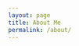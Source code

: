 ```yaml
---
layout: page
title: About Me
permalink: /about/
---
```



<style>
    /* Style looks pretty compact, trace grid-container and grid-item in the code */
    .grid-container {
        display: grid;
        grid-template-columns: repeat(auto-fill, minmax(150px, 1fr)); /* Dynamic columns */
        gap: 10px;
    }
    .grid-item {
        text-align: center;
    }
    .grid-item img {
        width: 100%;
        height: 150px; /* Fixed height for uniformity */
        object-fit: contain; /* Ensure the image fits within the fixed height */
    }
    .grid-item p {
        margin: 5px 0; /* Add some margin for spacing */
    }
</style>

<!-- This grid_container class is for the CSS styling, the id is for JavaScript connection -->
<div class="bio-container" id="bio_container">
    <!-- bio content will be added here by JavaScript -->
</div>

<div class="grid-container" id="grid_container">
    <!-- content will be added here by JavaScript -->
</div>



<script>
    // 1. Make a connection to the HTML container defined in the HTML div
    var container = document.getElementById("grid_container"); // This container connects to the HTML div
    var bioContainer = document.getElementById("bio_container"); // This container connects to the bio div

    // 2. Define a JavaScript object for our data rows for the Living in the World grid
    var living_in_the_world = [
        {"flag": "https://raw.githubusercontent.com/isocpp/logos/master/cpp_logo.png", "greeting": "Programming Language", "description": "C++ - 4 years"},
        {"flag": "https://www.competitionsciences.org/wp-content/uploads/2017/04/CYBERPATRIOT_Defense-Competition_Blue.png", "greeting": "Cybersecurity Competition", "description": "CyberPatriot - 2 years"},
        {"flag": "https://cdn.worldvectorlogo.com/logos/kali-1.svg", "greeting": "Linux Distro", "description": "Kali Linux - 3 years"},
        {"flag": "https://upload.wikimedia.org/wikipedia/commons/f/fe/Seal_of_the_United_States_Intelligence_Community.svg", "greeting": "Open Source Intelligence", "description": "OSINT Enthusiast - 4 years"},
        {"flag": "https://www.freewear.org/images/articles/detail/FW0688_Dise%C3%B1o.png", "greeting": "Read The Friendly Manual!", "description": "RTFM! - 4 years"}
    ];

    // 3. Define a JavaScript object for the bio section
    var bio_data = {
        "bio": "Hello! I'm Lucas, a freshman attending DNHS. You'll typically find me in cybersecurity (CyberPatriot) or CTF competitions, but in my free time I enjoy building personal projects with C++ and reverse engineering programs. I'm passionate about open source software and intelligence, and in that spirit, do all of my development through Linux.",
    };

    // List of projects
    var projects = [
        { name: 'CSSE Student Repo', url: 'https://github.com/Parallaxes/lucas_2025', description: 'The repo containing my code for the Computer Science & Software Engineering course 2024 - 2025.' },
        { name: 'XALLARAP', url: 'https://github.com/Parallaxes/XALLARAP', description: 'A hardening script for Linux distros, created for the CyberPatriot competition.' },
    ];

    // 4. Function to create grid items
    function createGridItem(location) {
        // Create a div for the grid item
        var gridItem = document.createElement("div");
        gridItem.className = "grid-item";

        // Add "img" HTML tag for the flag
        var img = document.createElement("img");
        img.src = location.flag; // extract the flag URL

        // Add "p" HTML tag for the description
        var description = document.createElement("p");
        description.textContent = location.description; // extract the description

        // Add "p" HTML tag for the greeting
        var greeting = document.createElement("p");
        greeting.textContent = location.greeting;  // extract the greeting

        // Append img and p HTML tags to the grid item DIV
        gridItem.appendChild(img);
        gridItem.appendChild(description);
        gridItem.appendChild(greeting);

        return gridItem;
    }

    function createProjectItem(project) {
        var projectItem = document.createElement('div');
        projectItem.style.width = "80%";
        projectItem.style.border = "1px solid #ccc";
        projectItem.style.margin = "10px auto";
        projectItem.style.padding = "10px";
        projectItem.style.position = "relative";
        projectItem.innerHTML = `<h2>${project.title}</h2><p>${project.description}</p>`;
        return projectItem;
    }

    // Assuming bio_data, living_in_the_world, container, and bioContainer are defined and accessible

    // Create bio item and append to bioContainer
    var bioItem = document.createElement('div');
    bioItem.style.width = "100%"; // Ensure bio section has the same width
    bioItem.style.margin = "0 auto"; // Center align with auto margins
    bioItem.innerHTML = `<p>${bio_data.bio}</p>`;
    bioContainer.appendChild(bioItem);

    // Build grid items inside of our container for each row of data
    for (const location of living_in_the_world) {
        var gridItem = createGridItem(location);
        container.appendChild(gridItem);
    }

    // Add implemenetation for projects. Make sure they can extend to the full width of the screen.
    var projectContainer = document.createElement('div');
    projectContainer.style.width = "75%";
    projectContainer.style.margin = "0 auto";

    // Create and append Projects header
    var projectsHeader = document.createElement('h2');
    projectsHeader.innerText = "Projects";
    projectsHeader.style.width = "75%"; // Ensure header has the same width
    projectsHeader.style.margin = "20px auto 10px"; // Center align with auto margins and add some spacing
    projectContainer.appendChild(projectsHeader);

    for (const project of projects) {
        var projectItem = createProjectItem(project);
        projectContainer.appendChild(projectItem);
    }

    document.body.appendChild(projectContainer);
</script>